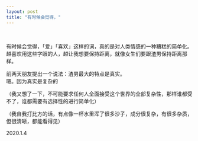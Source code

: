```yaml
---
layout: post
title: "有时候会觉得，"
---
```


  
&nbsp;
&nbsp;


有时候会觉得，「爱」「喜欢」这样的词，真的是对人类情感的一种糟糕的简单化。越喜欢用这些字眼的人，越让我想要保持距离，就像女生们要跟渣男保持距离那样。

前两天朋友提出一个说法：渣男最大的特点是真实。 ​​​
<br>嗯。因为真实是复杂的 ​​​​

（我又想了一下，不可能要求任何人全面接受这个世界的全部复杂性，那样谁都受不了，谁都需要有选择性的进行简单化）

（我自我打比方的话，有点像一杯水里浑了很多沙子，成分很复杂，有很多杂质，但很清晰，都能看得见）

2020.1.4